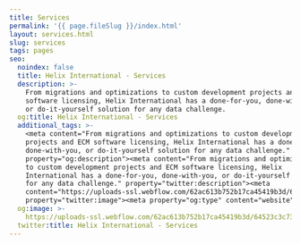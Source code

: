 ```yaml
---
title: Services
permalink: '{{ page.fileSlug }}/index.html'
layout: services.html
slug: services
tags: pages
seo:
  noindex: false
  title: Helix International - Services
  description: >-
    From migrations and optimizations to custom development projects and ECM
    software licensing, Helix International has a done-for-you, done-with-you,
    or do-it-yourself solution for any data challenge.
  og:title: Helix International - Services
  additional_tags: >-
    <meta content="From migrations and optimizations to custom development
    projects and ECM software licensing, Helix International has a done-for-you,
    done-with-you, or do-it-yourself solution for any data challenge."
    property="og:description"><meta content="From migrations and optimizations
    to custom development projects and ECM software licensing, Helix
    International has a done-for-you, done-with-you, or do-it-yourself solution
    for any data challenge." property="twitter:description"><meta
    content="https://uploads-ssl.webflow.com/62ac613b752b17ca45419b3d/64523c3c737acdc0f38d17ac_meta-image.png"
    property="twitter:image"><meta property="og:type" content="website">
  og:image: >-
    https://uploads-ssl.webflow.com/62ac613b752b17ca45419b3d/64523c3c737acdc0f38d17ac_meta-image.png
  twitter:title: Helix International - Services
---
```



